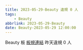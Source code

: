 ```yaml
---
title: 2023-05-29-Beauty 違規 0 人
tags:
    - Beauty
abbrlink: 2023-05-29-Beauty
date: Beauty-2023-05-29 12:00:00
---
```

Beauty 板 [板規連結](https://www.ptt.cc/bbs/Beauty/M.1630069980.A.84B.html)
昨天違規 0 人
